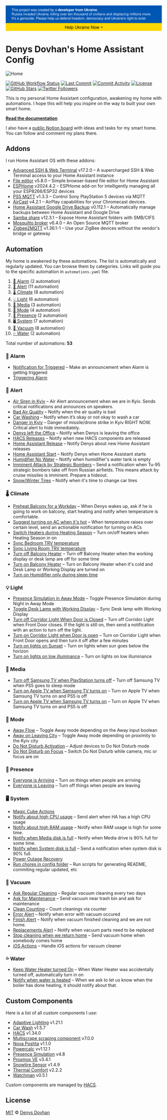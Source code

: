 [![SWUbanner](https://raw.githubusercontent.com/vshymanskyy/StandWithUkraine/main/banner-direct-single.svg)](https://stand-with-ukraine.pp.ua/)

# Denys Dovhan's Home Assistant Config

![Home](https://user-images.githubusercontent.com/3459374/152371766-1d2a1e17-34d3-4fe6-9e6d-aded02f14de1.png)

[![GitHub Workflow Status][github-img]][github-url]
[![Last Commit][last-commit-img]][github-url]
[![Commit Activity][commit-activity-img]][github-url]
[![License][license-img]][license-url]
[![GitHub Stars][stars-img]][github-url]
[![Twitter Followers][twitter-img]][twitter-url]

This is my personal Home Assistant configuration, awakening my home with automations. I hope this will help you inspire on the way to built your own smart home.

[**Read the documentation**](https://denysdovhan.com/smart-home)

I also have a [public Notion board](https://www.notion.so/denysdovhan/f09ea06da5db4cfa84d3ca50417b93b2?v=5fccab53c2fd4ac188ee0b92c2ca1cb9) with ideas and tasks for my smart home. You can follow and comment my plans there.

## Addons

I run Home Assistant OS with these addons:

<!-- start-addons -->

- [Advanced SSH & Web Terminal](https://github.com/hassio-addons/addon-ssh) v17.2.0 – A supercharged SSH & Web Terminal access to your Home Assistant instance
- [File editor](https://github.com/home-assistant/addons/tree/master/configurator) v5.8.0 – Simple browser-based file editor for Home Assistant
- [ESPHome](https://esphome.io/) v2024.4.2 – ESPHome add-on for intelligently managing all your ESP8266/ESP32 devices
- [PS5 MQTT](https://github.com/FunkeyFlo/ps5-mqtt/tree/main/add-ons/ps5-mqtt) v1.3.3 – Control Sony PlayStation 5 devices via MQTT
- [AirCast](https://github.com/hassio-addons/addon-aircast) v4.2.1 – AirPlay capabilities for your Chromecast devices.
- [Home Assistant Google Drive Backup](https://github.com/sabeechen/hassio-google-drive-backup) v0.112.1 – Automatically manage backups between Home Assistant and Google Drive
- [Samba share](https://github.com/home-assistant/addons/tree/master/samba) v12.3.1 – Expose Home Assistant folders with SMB/CIFS
- [Mosquitto broker](https://github.com/home-assistant/addons/tree/master/mosquitto) v6.4.0 – An Open Source MQTT broker
- [Zigbee2MQTT](https://github.com/zigbee2mqtt/hassio-zigbee2mqtt/tree/master/zigbee2mqtt) v1.36.1-1 – Use your ZigBee devices without the vendor's bridge or gateway
<!-- end-addons -->

## Automation

My home is awakened by these automations. The list is automatically and regularly updated. You can browse them by categories. Links will guide you to the specific automation in `automations.yaml` file.

<!-- start-automations -->

1. [🚨 Alarm](#-alarm) (2 automation)
1. [🔔 Alert](#-alert) (11 automation)
1. [🌡️ Climate](#-climate) (8 automation)
1. [💡 Light](#-light) (6 automation)
1. [🎵 Media](#-media) (3 automation)
1. [🚦 Mode](#-mode) (4 automation)
1. [🔘 Presence](#-presence) (2 automation)
1. [🖥️ System](#-system) (7 automation)
1. [🧹 Vacuum](#-vacuum) (8 automation)
1. [💦 Water](#-water) (2 automation)

Total number of automations: **53**️

### 🚨 Alarm

- [Notification for Triggered](https://github.com/denysdovhan/home-assistant-config/blob/cf4c5bd4276397ba20b9f15def64135e42112414/automations.yaml#L75) – Make an announcement when Alarm is getting triggered
- [Triggering Alarm](https://github.com/denysdovhan/home-assistant-config/blob/cf4c5bd4276397ba20b9f15def64135e42112414/automations.yaml#L52)

### 🔔 Alert

- [Air Siren in Kyiv](https://github.com/denysdovhan/home-assistant-config/blob/cf4c5bd4276397ba20b9f15def64135e42112414/automations.yaml#L1) – Air Alert announcement when we are in Kyiv. Sends critical notifications and announces on speakers.
- [Bad Air Quality](https://github.com/denysdovhan/home-assistant-config/blob/cf4c5bd4276397ba20b9f15def64135e42112414/automations.yaml#L364) – Notify when the air quality is bad
- [Car Washing](https://github.com/denysdovhan/home-assistant-config/blob/cf4c5bd4276397ba20b9f15def64135e42112414/automations.yaml#L424) – Notify when it’s okay or not okay to wash a car
- [Danger in Kyiv](https://github.com/denysdovhan/home-assistant-config/blob/cf4c5bd4276397ba20b9f15def64135e42112414/automations.yaml#L2172) – Danger of missile/drone strike in Kyiv RIGHT NOW. Critical alert to hide immediately.
- [Denys left the Office](https://github.com/denysdovhan/home-assistant-config/blob/cf4c5bd4276397ba20b9f15def64135e42112414/automations.yaml#L2040) – Notify when Denys is leaving the office
- [HACS Releases](https://github.com/denysdovhan/home-assistant-config/blob/cf4c5bd4276397ba20b9f15def64135e42112414/automations.yaml#L275) – Notify when new HACS components are released
- [Home Assistant Release](https://github.com/denysdovhan/home-assistant-config/blob/cf4c5bd4276397ba20b9f15def64135e42112414/automations.yaml#L244) – Notify Denys about new Home Assistant releases
- [Home Assistant Start](https://github.com/denysdovhan/home-assistant-config/blob/cf4c5bd4276397ba20b9f15def64135e42112414/automations.yaml#L318) – Notify Denys when Home Assistant starts
- [Humidifier No Water](https://github.com/denysdovhan/home-assistant-config/blob/cf4c5bd4276397ba20b9f15def64135e42112414/automations.yaml#L398) – Notify when humidifier's water tank is empty
- [Imminent Attack by Strategic Bombers](https://github.com/denysdovhan/home-assistant-config/blob/cf4c5bd4276397ba20b9f15def64135e42112414/automations.yaml#L2257) – Send a notification when Tu-95 strategic bombers take off from Russian airfields. This means attack by cruise missiles is imminent. Prepare a hideout.
- [Snow/Winter Tires](https://github.com/denysdovhan/home-assistant-config/blob/cf4c5bd4276397ba20b9f15def64135e42112414/automations.yaml#L474) – Notify when it's time to change car tires

### 🌡️ Climate

- [Preheat Balcony for a Workday](https://github.com/denysdovhan/home-assistant-config/blob/cf4c5bd4276397ba20b9f15def64135e42112414/automations.yaml#L730) – When Denys wakes up, ask if he is going to work on balcony, start heating and notify when temperature is comfortable.
- [Suggest turning on AC when it's hot](https://github.com/denysdovhan/home-assistant-config/blob/cf4c5bd4276397ba20b9f15def64135e42112414/automations.yaml#LNone) – When temperature raises over certain level, send an actionable notification for turning on ACs
- [Switch Heaters during Heating Season](https://github.com/denysdovhan/home-assistant-config/blob/cf4c5bd4276397ba20b9f15def64135e42112414/automations.yaml#L565) – Turn on/off heaters when Heating Season in on
- [Sync Bedroom TRV temperature](https://github.com/denysdovhan/home-assistant-config/blob/cf4c5bd4276397ba20b9f15def64135e42112414/automations.yaml#L556)
- [Sync Living Room TRV temperature](https://github.com/denysdovhan/home-assistant-config/blob/cf4c5bd4276397ba20b9f15def64135e42112414/automations.yaml#L547)
- [Turn off Balcony Heater](https://github.com/denysdovhan/home-assistant-config/blob/cf4c5bd4276397ba20b9f15def64135e42112414/automations.yaml#L678) – Turn off Balcony Heater when the working display or desk lamp are off for some time
- [Turn on Balcony Heater](https://github.com/denysdovhan/home-assistant-config/blob/cf4c5bd4276397ba20b9f15def64135e42112414/automations.yaml#L638) – Turn on Balcony Heater when it's cold and Desk Lamp or Working Display are turned on
- [Turn on Humidifier only during sleep time](https://github.com/denysdovhan/home-assistant-config/blob/cf4c5bd4276397ba20b9f15def64135e42112414/automations.yaml#L1780)

### 💡 Light

- [Presence Simulation in Away Mode](https://github.com/denysdovhan/home-assistant-config/blob/cf4c5bd4276397ba20b9f15def64135e42112414/automations.yaml#L1116) – Toggle Presence Simulation during Night in Away Mode
- [Toggle Desk Lamp with Working Display](https://github.com/denysdovhan/home-assistant-config/blob/cf4c5bd4276397ba20b9f15def64135e42112414/automations.yaml#L1031) – Sync Desk lamp with Working Display
- [Turn off Corridor Light When Door is Closed](https://github.com/denysdovhan/home-assistant-config/blob/cf4c5bd4276397ba20b9f15def64135e42112414/automations.yaml#L955) – Turn off Corridor Light when Front Door closes. If the light is still on, then send a notification with an action to turn off the light.
- [Turn on Corridor Light when Door is open](https://github.com/denysdovhan/home-assistant-config/blob/cf4c5bd4276397ba20b9f15def64135e42112414/automations.yaml#L932) – Turn on Corridor Light when Front Door opens and then turn it off after a few minutes
- [Turn on lights on Sunset](https://github.com/denysdovhan/home-assistant-config/blob/cf4c5bd4276397ba20b9f15def64135e42112414/automations.yaml#L824) – Turn on lights when sun goes below the horizon
- [Turn on lights on low illuminance](https://github.com/denysdovhan/home-assistant-config/blob/cf4c5bd4276397ba20b9f15def64135e42112414/automations.yaml#L873) – Turn on lights on low illuminance

### 🎵 Media

- [Turn off Samsung TV when PlayStation turns off](https://github.com/denysdovhan/home-assistant-config/blob/cf4c5bd4276397ba20b9f15def64135e42112414/automations.yaml#L95) – Turn off Samsung TV when PS5 goes to sleep mode
- [Turn on Apple TV when Samsung TV turns on](https://github.com/denysdovhan/home-assistant-config/blob/cf4c5bd4276397ba20b9f15def64135e42112414/automations.yaml#L1949) – Turn on Apple TV when Samsung TV turns on and PS5 is off
- [Turn on Apple TV when Samsung TV turns on](https://github.com/denysdovhan/home-assistant-config/blob/cf4c5bd4276397ba20b9f15def64135e42112414/automations.yaml#L1949) – Turn on Apple TV when Samsung TV turns on and PS5 is off

### 🚦 Mode

- [Away Flow](https://github.com/denysdovhan/home-assistant-config/blob/cf4c5bd4276397ba20b9f15def64135e42112414/automations.yaml#L1082) – Toggle Away mode depending on the Away input boolean
- [Away on Leaving City](https://github.com/denysdovhan/home-assistant-config/blob/cf4c5bd4276397ba20b9f15def64135e42112414/automations.yaml#L1092) – Toggle Away mode depending on proximity to the Kyiv city
- [Do Not Disturb Activation](https://github.com/denysdovhan/home-assistant-config/blob/cf4c5bd4276397ba20b9f15def64135e42112414/automations.yaml#L1047) – Adjust devices to Do Not Disturb mode
- [Do Not Disturb on Focus](https://github.com/denysdovhan/home-assistant-config/blob/cf4c5bd4276397ba20b9f15def64135e42112414/automations.yaml#L1064) – Switch Do Not Disturb while camera, mic or focus are on

### 🔘 Presence

- [Everyone is Arriving](https://github.com/denysdovhan/home-assistant-config/blob/cf4c5bd4276397ba20b9f15def64135e42112414/automations.yaml#L1144) – Turn on things when people are arriving
- [Everyone is Leaving](https://github.com/denysdovhan/home-assistant-config/blob/cf4c5bd4276397ba20b9f15def64135e42112414/automations.yaml#L1224) – Turn off things when people are leaving

### 🖥️ System

- [Magic Cube Actions](https://github.com/denysdovhan/home-assistant-config/blob/cf4c5bd4276397ba20b9f15def64135e42112414/automations.yaml#L122)
- [Notify about high CPU usage](https://github.com/denysdovhan/home-assistant-config/blob/cf4c5bd4276397ba20b9f15def64135e42112414/automations.yaml#L2074) – Send alert when HA has a high CPU usage
- [Notify about high RAM usage](https://github.com/denysdovhan/home-assistant-config/blob/cf4c5bd4276397ba20b9f15def64135e42112414/automations.yaml#L2105) – Notify when RAM usage is high for some time.
- [Notify when Media disk is full](https://github.com/denysdovhan/home-assistant-config/blob/cf4c5bd4276397ba20b9f15def64135e42112414/automations.yaml#L338) – Notify when Media drive is 90% full for some time.
- [Notify when System disk is full](https://github.com/denysdovhan/home-assistant-config/blob/cf4c5bd4276397ba20b9f15def64135e42112414/automations.yaml#L2142) – Send a notification when system disk is 90% full.
- [Power Outage Recovery](https://github.com/denysdovhan/home-assistant-config/blob/cf4c5bd4276397ba20b9f15def64135e42112414/automations.yaml#L1722)
- [Run chores in config folder](https://github.com/denysdovhan/home-assistant-config/blob/cf4c5bd4276397ba20b9f15def64135e42112414/automations.yaml#L2028) – Run scripts for generating README, commiting regular updated, etc

### 🧹 Vacuum

- [Ask Regular Cleaning](https://github.com/denysdovhan/home-assistant-config/blob/cf4c5bd4276397ba20b9f15def64135e42112414/automations.yaml#L1296) – Regular vacuum cleaning every two days
- [Ask for Maintenance](https://github.com/denysdovhan/home-assistant-config/blob/cf4c5bd4276397ba20b9f15def64135e42112414/automations.yaml#L1435) – Send vacuum near trash bin and ask for maintenance
- [Clean Counting](https://github.com/denysdovhan/home-assistant-config/blob/cf4c5bd4276397ba20b9f15def64135e42112414/automations.yaml#L2011) – Count cleanings via counter
- [Error Alert](https://github.com/denysdovhan/home-assistant-config/blob/cf4c5bd4276397ba20b9f15def64135e42112414/automations.yaml#L1407) – Notify when error with vacuum occured
- [Finish Alert](https://github.com/denysdovhan/home-assistant-config/blob/cf4c5bd4276397ba20b9f15def64135e42112414/automations.yaml#L1374) – Notify when vacuum finished cleaning and we are not home.
- [Replacements Alert](https://github.com/denysdovhan/home-assistant-config/blob/cf4c5bd4276397ba20b9f15def64135e42112414/automations.yaml#L1503) – Notify when vacuum parts need to be replaced
- [Stop cleaning when we return home](https://github.com/denysdovhan/home-assistant-config/blob/cf4c5bd4276397ba20b9f15def64135e42112414/automations.yaml#L1356) – Send vacuum home when somebody comes home
- [iOS Actions](https://github.com/denysdovhan/home-assistant-config/blob/cf4c5bd4276397ba20b9f15def64135e42112414/automations.yaml#L1583) – Handle iOS actions for vacuum cleaner

### 💦 Water

- [Keep Water Heater turned On](https://github.com/denysdovhan/home-assistant-config/blob/cf4c5bd4276397ba20b9f15def64135e42112414/automations.yaml#L1984) – When Water Heater was accidentally turned off, automatically turn in on
- [Notify when water is heated](https://github.com/denysdovhan/home-assistant-config/blob/cf4c5bd4276397ba20b9f15def64135e42112414/automations.yaml#L1654) – When we ask to let us know when the boiler has done heating, it should notify about that.
<!-- end-automations -->

## Custom Components

Here is a list of all custom components I use:

<!-- start-custom-components -->

- [Adaptive Lighting](https://github.com/basnijholt/adaptive-lighting#readme) v1.21.1
- [Car Wash](https://github.com/Limych/ha-car_wash) v1.5.7
- [HACS](https://hacs.xyz/docs/configuration/start) v1.34.0
- [Multiscrape scraping component](https://github.com/danieldotnl/ha-multiscrape) v7.0.0
- [Nova Poshta](https://github.com/krasnoukhov/homeassistant-nova-poshta) v1.1.0
- [Powercalc](https://github.com/bramstroker/homeassistant-powercalc) vv1.12.1
- [Presence Simulation](https://github.com/slashback100/presence_simulation) v4.8
- [Proxmox VE](https://github.com/dougiteixeira/proxmoxve) v3.4.1
- [Snowtire Sensor](https://github.com/Limych/ha-snowtire) v1.4.9
- [Thermal Comfort](https://github.com/dolezsa/thermal_comfort/blob/master/README.md) v2.2.2
- [Watchman](https://github.com/dummylabs/thewatchman) v0.5.1
<!-- end-custom-components -->

Custom components are managed by [HACS](https://hacs.xyz/).

## License

[MIT][license-url] © [Denys Dovhan][denysdovhan]

<!-- References -->

[github-url]: https://github.com/denysdovhan/home-assistant-config
[github-img]: https://img.shields.io/github/actions/workflow/status/denysdovhan/home-assistant-config/homeassistant.yml?style=flat-square
[last-commit-img]: https://img.shields.io/github/last-commit/denysdovhan/home-assistant-config?style=flat-square
[commit-activity-img]: https://img.shields.io/github/commit-activity/m/denysdovhan/home-assistant-config?style=flat-square
[license-url]: https://github.com/denysdovhan/home-assistant-config/blob/master/LICENSE
[license-img]: https://img.shields.io/github/license/denysdovhan/home-assistant-config?style=flat-square
[twitter-url]: https://twitter.com/denysdovhan
[twitter-img]: https://img.shields.io/twitter/follow/denysdovhan?label=Follow
[stars-img]: https://img.shields.io/github/stars/denysdovhan/home-assistant-config?style=social
[denysdovhan]: https://denysdovhan.com
